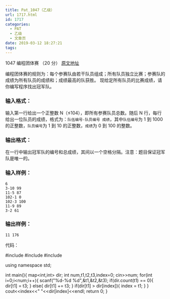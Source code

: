 ```yaml
---
title: Pat_1047（乙级）
url: 1717.html
id: 1717
categories:
  - PAT
  - 乙级
  - 文章页
date: 2019-03-12 18:27:21
tags:
---
```


1047 编程团体赛 （20 分） [原文地址](https://pintia.cn/problem-sets/994805260223102976/problems/994805277163896832)

编程团体赛的规则为：每个参赛队由若干队员组成；所有队员独立比赛；参赛队的成绩为所有队员的成绩和；成绩最高的队获胜。 现给定所有队员的比赛成绩，请你编写程序找出冠军队。

### 输入格式：

输入第一行给出一个正整数 N（≤10​4​​），即所有参赛队员总数。随后 N 行，每行给出一位队员的成绩，格式为：`队伍编号-队员编号 成绩`，其中`队伍编号`为 1 到 1000 的正整数，`队员编号`为 1 到 10 的正整数，`成绩`为 0 到 100 的整数。

### 输出格式：

在一行中输出冠军队的编号和总成绩，其间以一个空格分隔。注意：题目保证冠军队是唯一的。

### 输入样例：

    6
    3-10 99
    11-5 87
    102-1 0
    102-3 100
    11-9 89
    3-2 61
    

### 输出样例：

    11 176

代码：

#include<iostream>
#include<cstdio>
#include<map>

using namespace std;

int main(){
    map<int,int> dir;
    int num,t1,t2,t3,index=0;
    cin>>num;
    for(int i=0;i<num;i++){
        scanf("%d-%d %d",&t1,&t2,&t3);
        if(dir.count(t1) == 0){
            dir\[t1\] = t3;
        }
        else{
            dir\[t1\] += t3;
        }
        if(dir\[t1\] > dir\[index\]){
            index = t1;
        }
    }
    cout<<index<<" "<<dir\[index\]<<endl;
    return 0;
}